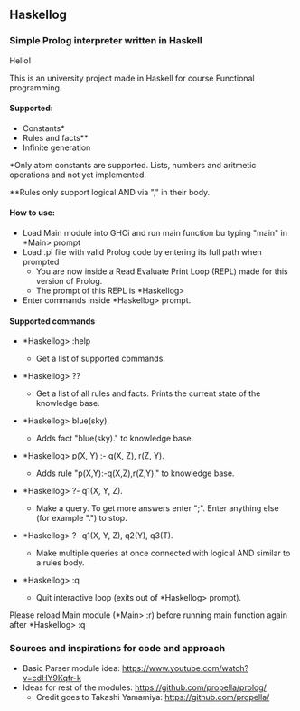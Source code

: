 ## Haskellog

### Simple Prolog interpreter written in Haskell

Hello!

This is an university project made in Haskell for course Functional programming.

#### Supported:
  * Constants*
  * Rules and facts**
  * Infinite generation

*Only atom constants are supported. Lists, numbers and aritmetic operations and not yet implemented.

**Rules only support logical AND via "," in their body.

#### How to use:
  * Load Main module into GHCi and run main function bu typing "main" in *Main> prompt
  * Load .pl file with valid Prolog code by entering its full path when prompted
    * You are now inside a Read Evaluate Print Loop (REPL) made for this version of Prolog.
    * The prompt of this REPL is *Haskellog>
  * Enter commands inside *Haskellog> prompt.

#### Supported commands

  * *Haskellog> :help
  
    * Get a list of supported commands.
    
  * *Haskellog> ??
  
    * Get a list of all rules and facts. Prints the current state of the knowledge base.
                          
  * *Haskellog> blue(sky).
  
    * Adds fact "blue(sky)." to knowledge base.
    
  * *Haskellog> p(X, Y) :- q(X, Z), r(Z, Y).
  
    * Adds rule "p(X,Y):-q(X,Z),r(Z,Y)." to knowledge base.
    
  * *Haskellog> ?- q1(X, Y, Z).
  
    * Make a query. To get more answers enter ";". Enter anything else (for example ".") to stop.
    
  * *Haskellog> ?- q1(X, Y, Z), q2(Y), q3(T).
  
    * Make multiple queries at once connected with logical AND similar to a rules body.
    
  * *Haskellog> :q
  
    * Quit interactive loop (exits out of *Haskellog> prompt).
    

Please reload Main module (*Main> :r) before running main function again after *Haskellog> :q


### Sources and inspirations for code and approach
  * Basic Parser module idea:        https://www.youtube.com/watch?v=cdHY9Kqfr-k
  * Ideas for rest of the modules:   https://github.com/propella/prolog/
    * Credit goes to Takashi Yamamiya:    https://github.com/propella/
